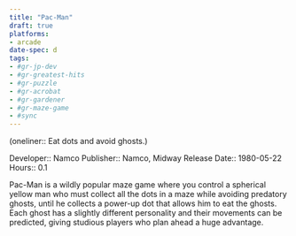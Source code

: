 ```yaml
---
title: "Pac-Man"
draft: true
platforms:
- arcade
date-spec: d
tags:
- #gr-jp-dev 
- #gr-greatest-hits 
- #gr-puzzle 
- #gr-acrobat 
- #gr-gardener 
- #gr-maze-game 
- #sync
---
```


(oneliner:: Eat dots and avoid ghosts.)

Developer:: Namco
Publisher:: Namco, Midway
Release Date:: 1980-05-22
Hours:: 0.1

Pac-Man is a wildly popular maze game where you control a spherical yellow man who must collect all the dots in a maze while avoiding predatory ghosts, until he collects a power-up dot that allows him to eat the ghosts. Each ghost has a slightly different personality and their movements can be predicted, giving studious players who plan ahead a huge advantage.